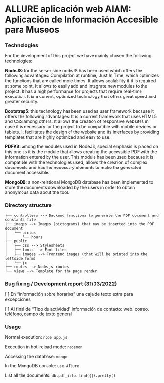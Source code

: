 # ALLURE aplicación web AIAM: Aplicación de Información Accesible para Museos

### Technologies

For the development of this project we have mainly chosen the following technologies:

**NodeJS**: for the server side nodeJS has been used which offers the following advantages:
Compilation at runtime, Just In Time, which optimizes the functions that are called more times.
It allows scalability if it is required at some point.
It allows to easily add and integrate new modules to the project.
It has a high performance for projects that require real-time execution.
It is a current, optimized technology that offers great speed and greater security.

**Bootstrap5**: this technology has been used as user framework because it offers the following advantages:
It is a current framework that uses HTML5 and CSS among others.
It allows the creation of responsive websites in case it is necessary for the project to be compatible with mobile devices or tablets.
It facilitates the design of the website and its interfaces by providing templates that are highly optimized and easy to use.

**PDFKit**: among the modules used in NodeJS, special emphasis is placed on this one as it is the module that allows creating the accessible PDF with the information entered by the user. This module has been used because it is compatible with the technologies used, allows the creation of complex documents and has the necessary elements to make the generated document accessible.

**MongoDB**: a non-relational MongoDB database has been implemented to store the documents downloaded by the users in order to obtain anonymous data about the tool.



### Directory structure

```
├── controllers --> Backend functions to generate the PDF document and constants file
├── images --> Images (pictograms) that may be inserted into the PDF document
│   └── pictos
│       └── hours
├── public 
│   ├── css --> Stylesheets
│   ├── fonts --> Font files
│   ├── images --> Frontend images (that will be printed into the leftside form)
│   └── js
├── routes --> Node.js routes
└── views --> Template for the page render
```

### Bug fixing / Development report (31/03/2022)

[ ] En “información sobre horarios” una caja de texto extra para excepciones

[ ] Al final de “Tipo de actividad” información de contacto: web, correo, teléfono, campo de texto general


### Usage

Normal execution: ```node app.js```

Execution in hot-reload mode: ```nodemon```

Accessing the database: ```mongo```

In the MongoDB console: ```use Allure```

List all the documents: ```db.pdf_info.find({}).pretty()```

